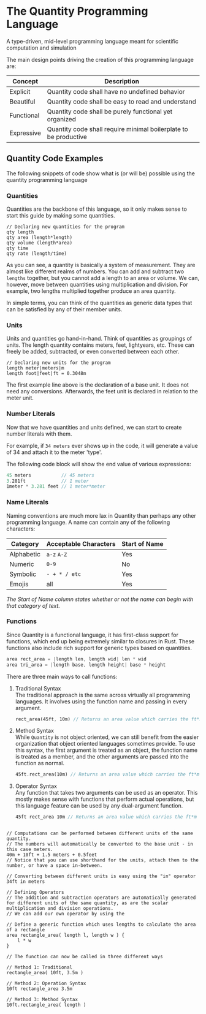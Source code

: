 # The Quantity Programming Language
A type-driven, mid-level programming language meant for scientific computation and simulation 

The main design points driving the creation of this programming language are:

| Concept    | Description                                                      |
| ---------- | ---------------------------------------------------------------- |
| Explicit   | Quantity code shall have no undefined behavior                   |
| Beautiful  | Quantity code shall be easy to read and understand               |
| Functional | Quantity code shall be purely functional yet organized           |
| Expressive | Quantity code shall require minimal boilerplate to be productive |

## Quantity Code Examples
The following snippets of code show what is (or will be) possible using the quantity programming language

### Quantities
Quantities are the backbone of this language, so it only makes sense to start this guide by making some quantities.

```qty
// Declaring new quantities for the program
qty length
qty area (length*length)
qty volume (length*area)
qty time
qty rate (length/time)
```

As you can see, a quantity is basically a system of measurement. They are almost like different realms of numbers. You can add and subtract two `lengths` together, but you cannot add a length to an area or volume. We can, however, move between quantities using multiplication and division. For example, two lengths multiplied together produce an area quantity.

In simple terms, you can think of the quantities as generic data types that can be satisfied by any of their member units.

### Units
Units and quantities go hand-in-hand. Think of quantities as groupings of units. The length quantity contains meters, feet, lightyears, etc. These can freely be added, subtracted, or even converted between each other.

```qty
// Declaring new units for the program
length meter|meters|m
length foot|feet|ft = 0.3048m
```

The first example line above is the declaration of a base unit. It does not need any conversions. Afterwards, the feet unit is declared in relation to the meter unit.

### Number Literals
Now that we have quantities and units defined, we can start to create number literals with them.

For example, if `34 meters` ever shows up in the code, it will generate a value of 34 and attach it to the meter 'type'.

The following code block will show the end value of various expressions:
```rust
45 meters           // 45 meters
3.281ft             // 1 meter
1meter * 3.281 feet // 1 meter*meter
```

### Name Literals
Naming conventions are much more lax in Quantity than perhaps any other programming language. A name can contain any of the following characters:

| Category   | Acceptable Characters | Start of Name |
| ---------- | --------------------- | ------------- |
| Alphabetic | `a-z` `A-Z`           | Yes           |
| Numeric    | `0-9`                 | No            |
| Symbolic   | `- + * / etc`         | Yes           |
| Emojis     | all                   | Yes           |
*The Start of Name column states whether or not the name can begin with that category of text.*


### Functions
Since Quantity is a functional language, it has first-class support for functions, which end up being extremely similar to closures in Rust. These functions also include rich support for generic types based on quantities.

```Rust
area rect_area = |length len, length wid| len * wid
area tri_area = |length base, length height| base * height
```

There are three main ways to call functions:
1. Traditional Syntax<br>
    The traditional approach is the same across virtually all programming languages. It involves using the function name and passing in every argument.
    ```Rust
    rect_area(45ft, 10m) // Returns an area value which carries the ft*m flag
    ```
2. Method Syntax<br>
    While `Quantity` is not object oriented, we can still benefit from the easier organization that object oriented languages sometimes provide. To use this syntax, the first argument is treated as an object, the function name is treated as a member, and the other arguments are passed into the function as normal.
    ```Rust
    45ft.rect_area(10m) // Returns an area value which carries the ft*m flag
    ```
3. Operator Syntax<br>
    Any function that takes two arguments can be used as an operator. This mostly makes sense with functions that perform actual operations, but this language feature can be used by any dual-argument function.
    ```Rust
    45ft rect_area 10m // Returns an area value which carries the ft*m flag
    ```

```qty

// Computations can be performed between different units of the same quantity.
// The numbers will automatically be converted to the base unit - in this case meters.
40m + 10ft + 1.5 meters + 0.5feet
// Notice that you can use shorthand for the units, attach them to the number, or have a space in-between.

// Converting between different units is easy using the "in" operator
34ft in meters

// Defining Operators
// The addition and subtraction operators are automatically generated for different units of the same quantity, as are the scalar multiplication and division operations.
// We can add our own operator by using the 

// Define a generic function which uses lengths to calculate the area of a rectangle
area rectangle_area( length l, length w ) {
    l * w
}

// The function can now be called in three different ways

// Method 1: Traditional
rectangle_area( 10ft, 3.5m )

// Method 2: Operation Syntax
10ft rectangle_area 3.5m

// Method 3: Method Syntax
10ft.rectangle_area( length )

```